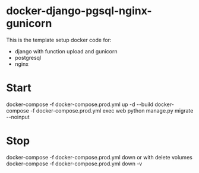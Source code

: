# docker-django-pgsql-nginx-gunicorn
This is the template setup docker code for: 
- django with function upload and gunicorn
- postgresql
- nginx

# Start
docker-compose -f docker-compose.prod.yml up -d --build
docker-compose -f docker-compose.prod.yml exec web python manage.py migrate --noinput

# Stop
docker-compose -f docker-compose.prod.yml down
 or with delete volumes
docker-compose -f docker-compose.prod.yml down -v 
